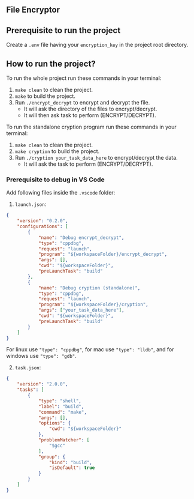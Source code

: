 ## File Encryptor


## Prerequisite to run the project
Create a `.env` file having your `encryption_key` in the project root directory.

## How to run the project?
To run the whole project run these commands in your terminal:
1. `make clean` to clean the project.
2. `make` to build the project.
3. Run `./encrypt_decrypt` to encrypt and decrypt the file.
    - It will ask the directory of the files to encrypt/decrypt.
    - It will then ask task to perform (ENCRYPT/DECRYPT).

To run the standalone cryption program run these commands in your terminal:
1. `make clean` to clean the project.
2. `make cryption` to build the project.
3. Run `./cryption your_task_data_here` to encrypt/decrypt the data.
    - It will ask the task to perform (ENCRYPT/DECRYPT).


### Prerequisite to debug in VS Code

Add following files inside the `.vscode` folder:

1. `launch.json`:
```json
{
    "version": "0.2.0",
    "configurations": [
        {
            "name": "Debug encrypt_decrypt",
            "type": "cppdbg",
            "request": "launch",
            "program": "${workspaceFolder}/encrypt_decrypt",
            "args": [],
            "cwd": "${workspaceFolder}",
            "preLaunchTask": "build"
        },
        {
            "name": "Debug cryption (standalone)",
            "type": "cppdbg",
            "request": "launch",
            "program": "${workspaceFolder}/cryption",
            "args": ["your_task_data_here"],
            "cwd": "${workspaceFolder}",
            "preLaunchTask": "build"
        }
    ]
}
```
For linux use `"type": "cppdbg"`, for mac use `"type": "lldb"`, and for windows use `"type": "gdb"`.


2. `task.json`:
```json
{
    "version": "2.0.0",
    "tasks": [
        {
            "type": "shell",
            "label": "build",
            "command": "make",
            "args": [],
            "options": {
                "cwd": "${workspaceFolder}"
            },
            "problemMatcher": [
                "$gcc"
            ],
            "group": {
                "kind": "build",
                "isDefault": true
            }
        }
    ]
}
```

